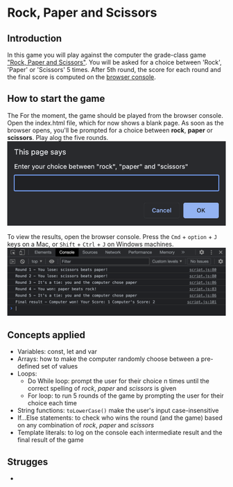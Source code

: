 # Rock, Paper and Scissors

## Introduction

In this game you will play against the computer the grade-class game ["Rock, Paper and Scissors"](https://www.wikihow.com/Play-Rock,-Paper,-Scissors).
You will be asked for a choice between 'Rock', 'Paper' or 'Scissors' 5 times. After 5th round, the score for each round and the final score is computed on the [browser console](https://screenful.com/how-to-open-the-browser-console#:~:text=The%20browser%20developer%20console%20is,how%20to%20solve%20an%20issue.).

## How to start the game

The For the moment, the game should be played from the browser console.
Open the index.html file, which for now shows a blank page. As soon as the browser opens, you'll be prompted for a choice between **rock**, **paper** or **scissors**. Play alog the five rounds.
![prompt](./img/prompt.jpg)

To view the results, open the browser console. Press the `Cmd` + `option` + `J` keys on a Mac, or `Shift` + `Ctrl` + `J` on Windows machines.
![browser-console](./img/browser-console.jpg)

## Concepts applied

- Variables: const, let and var
- Arrays: how to make the computer randomly choose between a pre-defined set of values
- Loops:
  - Do While loop: prompt the user for their choice n times until the correct spelling of _rock_, _paper_ and _scissors_ is given
  - For loop: to run 5 rounds of the game by prompting the user for their choice each time
- String functions: `toLowerCase()` make the user's input case-insensitive
- If...Else statements: to check who wins the round (and the game) based on any combination of _rock_, _paper_ and _scissors_
- Template literals: to log on the console each intermediate result and the final result of the game

## Strugges

-
